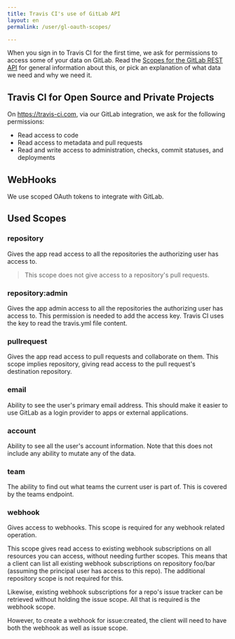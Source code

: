 ```yaml
---
title: Travis CI's use of GitLab API
layout: en
permalink: /user/gl-oauth-scopes/

---
```


When you sign in to Travis CI for the first time, we ask for permissions to access
some of your data on GitLab. Read the
[Scopes for the GitLab REST API](https://docs.gitlab.com/ee/user/profile/personal_access_tokens.html)
for general information about this, or pick an explanation of what data we need and why we need it.

## Travis CI for Open Source and Private Projects

On <https://travis-ci.com>, via our GitLab integration, we ask for the following permissions:

- Read access to code
- Read access to metadata and pull requests
- Read and write access to administration, checks, commit statuses, and deployments

## WebHooks

We use scoped OAuth tokens to integrate with GitLab.

## Used Scopes

### repository
Gives the app read access to all the repositories the authorizing user has access to.
> This scope does not give access to a repository's pull requests.

### repository:admin
Gives the app admin access to all the repositories the authorizing user has access to. This permission is needed to add the access key. Travis CI uses the key to read the travis.yml file content.


### pullrequest
Gives the app read access to pull requests and collaborate on them. This scope implies repository, giving read access to the pull request's destination repository.

### email
Ability to see the user's primary email address. This should make it easier to use GitLab as a login provider to apps or external applications.

### account
Ability to see all the user's account information. Note that this does not include any ability to mutate any of the data.

### team
The ability to find out what teams the current user is part of. This is covered by the teams endpoint.

### webhook
Gives access to webhooks. This scope is required for any webhook related operation.

This scope gives read access to existing webhook subscriptions on all resources you can access, without needing further scopes.
This means that a client can list all existing webhook subscriptions on repository foo/bar (assuming the principal user has access
to this repo). The additional repository scope is not required for this.

Likewise, existing webhook subscriptions for a repo's issue tracker can be retrieved without holding the issue scope.
All that is required is the webhook scope.

However, to create a webhook for issue:created, the client will need to have both the webhook as well as issue scope.
